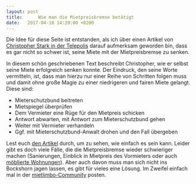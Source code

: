 ```yaml
---
layout: post
title:		Wie man die Mietpreisbremse betätigt
date:   2017-04-18 14:20:00 +0200
---
```


Die Idee für diese Seite ist entstanden, als ich über einen Artikel von [Christopher Stark in der Telepolis](https://www.heise.de/tp/features/Howto-Mietpreisbremse-3377901.html) darauf aufmerksam geworden bin, dass es gar nicht so schwer ist, seine Miete mit der Mietpreisbremse zu senken.

In diesem schön geschriebenen Text beschreibt Christopher, wie er selbst seine Miete erfolgreich senken konnte. Der Eindruck, den seine Worte vermitteln, ist, dass man hierzu nur einer Reihe von Schritten folgen muss und damit ohne große Magie zu einer niedrigeren und fairen Miete gelangt. Diese sind:

-	Mieterschutzbund beitreten
-	Mietspiegel überprüfen
-	Dem Vermieter eine Rüge für den Mietpreis schicken
-	Antwort abwarten, mit Antwort zum Mieterschutzbund gehen
-	Weiter mit Vermieter verhandeln
-	Ggf. mit Mieterschutzbund-Anwalt drohen und den Fall übergeben

Lest euch [den Artikel](https://www.heise.de/tp/features/Howto-Mietpreisbremse-3377901.html) durch, um zu sehen, wie einfach es sein kann. Leider gibt es doch viele Fälle, die die Mietpreisbremse wieder schwieriger machen (Sanierungen, Einblick in Mietpreis des Vormieters oder auch [möblierte Wohnungen](https://community.mietlimbo.de/t/mietpreisbremse-fuer-moeblierte-wohnungen/17/1)). Aber auch davon muss man sich nicht ins Bockshorn jagen lassen, es gibt für vieles eine Lösung. Im Zweifel einfach mal in der [mietlimbo-Community](https://community.mietlimbo.de/) posten.